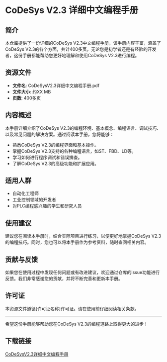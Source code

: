 # CoDeSys V2.3 详细中文编程手册

## 简介

本仓库提供了一份详细的CoDeSys V2.3中文编程手册，该手册内容丰富，涵盖了CoDeSys V2.3的各个方面，共计400多页。无论您是初学者还是有经验的开发者，这份手册都能帮助您更好地理解和使用CoDeSys V2.3进行编程。

## 资源文件

- **文件名**: CoDeSysV2.3详细中文编程手册.pdf
- **文件大小**: 约XX MB
- **页数**: 400多页

## 内容概述

本手册详细介绍了CoDeSys V2.3的编程环境、基本概念、编程语言、调试技巧、以及常见问题的解决方案。通过阅读本手册，您将能够：

- 熟悉CoDeSys V2.3的编程界面和基本操作。
- 掌握CoDeSys V2.3支持的各种编程语言，如ST、FBD、LD等。
- 学习如何进行程序调试和错误排查。
- 了解CoDeSys V2.3的高级功能和扩展应用。

## 适用人群

- 自动化工程师
- 工业控制领域的开发者
- 对PLC编程感兴趣的学生和研究人员

## 使用建议

建议您在阅读本手册时，结合实际项目进行练习，以便更好地掌握CoDeSys V2.3的编程技巧。同时，您也可以将本手册作为参考资料，随时查阅相关内容。

## 贡献与反馈

如果您在使用过程中发现任何问题或有改进建议，欢迎通过仓库的Issue功能进行反馈。我们非常感谢您的贡献，并将不断完善和更新本手册。

## 许可证

本资源文件遵循[许可证名称]许可证。请在使用前仔细阅读相关条款。

---

希望这份手册能够帮助您在CoDeSys V2.3的编程道路上取得更大的进步！

## 下载链接

[CoDeSysV2.3详细中文编程手册](https://pan.quark.cn/s/56d1ea81f403)